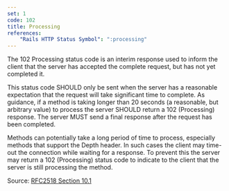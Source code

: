 ```yaml
---
set: 1
code: 102
title: Processing
references:
    "Rails HTTP Status Symbol": ":processing"
---
```


The 102 Processing status code is an interim response used to inform the
client that the server has accepted the complete request, but has not yet
completed it.

This status code SHOULD only be sent when the server has a
reasonable expectation that the request will take significant time to complete.
As guidance, if a method is taking longer than 20 seconds (a reasonable, but
arbitrary value) to process the server SHOULD return a 102 (Processing)
response. The server MUST send a final response after the request has been
completed.

Methods can potentially take a long period of time to process, especially
methods that support the Depth header. In such cases the client may time-out the
connection while waiting for a response. To prevent this the server may return a
102 (Processing) status code to indicate to the client that the server is still
processing the method.

Source: [RFC2518 Section 10.1][1]

[1]: <http://tools.ietf.org/html/rfc2518#section-10.1>